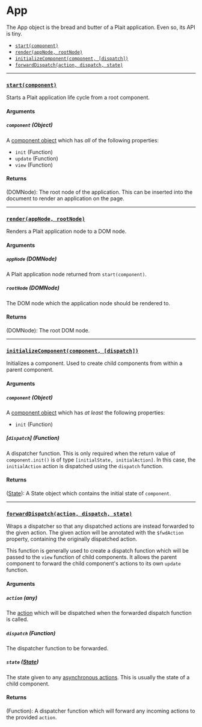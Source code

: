 # App

The App object is the bread and butter of a Plait application. Even so, its API is tiny.

* [`start(component)`](#start)
* [`render(appNode, rootNode)`](#render)
* [`initializeComponent(component, [dispatch])`](#initializeComponent)
* [`forwardDispatch(action, dispatch, state)`](#forwardDispatch)


<hr>

### <a id="start"></a> [`start(component)`](#start)

Starts a Plait application life cycle from a root component.

#### Arguments

##### `component` (Object)

A [component object](../basics/Components.md) which has _all_ of the following properties:

* `init` (Function)
* `update` (Function)
* `view` (Function)

#### Returns

(DOMNode): The root node of the application. This can be inserted into the document to render an application on the page.


<hr>

### <a id="render"></a> [`render(appNode, rootNode)`](#render)

Renders a Plait application node to a DOM node.

#### Arguments

##### `appNode` (DOMNode)

A Plait application node returned from `start(component)`.

##### `rootNode` (DOMNode)

The DOM node which the application node should be rendered to.

#### Returns

(DOMNode): The root DOM node.

<hr>

### <a id="initializeComponent"></a> [`initializeComponent(component, [dispatch])`](#initializeComponent)

Initializes a component. Used to create child components from within a parent component.

#### Arguments

##### `component` (Object)

A [component object](../basics/Components.md) which has _at least_ the following properties:

* `init` (Function)

##### [`dispatch`] (Function)

A dispatcher function. This is only required when the return value of `component.init()` is of type `[initialState, initialAction]`. In this case, the `initialAction` action is dispatched using the `dispatch` function.

#### Returns

([State](State.md)): A State object which contains the initial state of `component`.


<hr>

### <a id="forwardDispatch"></a> [`forwardDispatch(action, dispatch, state)`](#forwardDispatch)

Wraps a dispatcher so that any dispatched actions are instead forwarded to the given action. The given action will be annotated with the `$fwdAction` property, containing the originally dispatched action.

This function is generally used to create a dispatch function which will be passed to the `view` function of child components. It allows the parent component to forward the child component's actions to its own `update` function.

#### Arguments

##### `action` (any)

The [action](../basics/Actions.md) which will be dispatched when the forwarded dispatch function is called.

##### `dispatch` (Function)

The dispatcher function to be forwarded.

##### `state` ([State](State.md))

The state given to any [asynchronous actions](../advanced/AsynchronousActions.md). This is usually the state of a child component.

#### Returns

(Function): A dispatcher function which will forward any incoming actions to the provided `action`.
